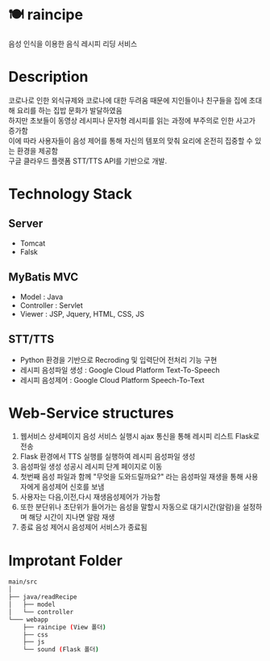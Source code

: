 # 🍽 raincipe

음성 인식을 이용한 음식 레시피 리딩 서비스

# Description

코로나로 인한 외식규제와 코로나에 대한 두려움 때문에 지인들이나 친구들을 집에 초대해 요리를 하는 집밥 문화가 발달하였음 <br>
하지만 초보들이 동영상 레시피나 문자형 레시피를 읽는 과정에 부주의로 인한 사고가 증가함 <br>
이에 따라 사용자들이 음성 제어를 통해 자신의 템포의 맞춰 요리에 온전히 집중할 수 있는 환경을 제공함 <br>
구글 클라우드 플랫폼 STT/TTS API를 기반으로 개발.

# Technology Stack

## Server
- Tomcat
- Falsk

## MyBatis MVC

- Model : Java
- Controller : Servlet
- Viewer : JSP, Jquery, HTML, CSS, JS

## STT/TTS
- Python 환경을 기반으로 Recroding 및 입력단어 전처리 기능 구현
- 레시피 음성파일 생성 : Google Cloud Platform Text-To-Speech
- 레시피 음성제어 : Google Cloud Platform Speech-To-Text


# Web-Service structures

1. 웹서비스 상세페이지 음성 서비스 실행시 ajax 통신을 통해 레시피 리스트 Flask로 전송
2. Flask 환경에서 TTS 실행를 실행하여 레시피 음성파일 생성
3. 음성파일 생성 성공시 레시피 단계 페이지로 이동
4. 첫번째 음성 파일과 함께 "무엇을 도와드릴까요?" 라는 음성파일 재생을 통해 사용자에게 음성제어 신호를 보냄
5. 사용자는 다음,이전,다시 재생음성제어가 가능함
6. 또한 분단위나 초단위가 들어가는 음성을 말할시 자동으로 대기시간(알람)을 설정하며 해당 시간이 지나면 알람 재생
7. 종료 음성 제어시 음성제어 서비스가 종료됨

# Improtant Folder

```bash
main/src
│
├── java/readRecipe
│   ├── model
│   └── controller
└─── webapp
    ├── raincipe (View 폴더)
    ├── css
    ├── js
    └── sound (Flask 폴더)

``` 
